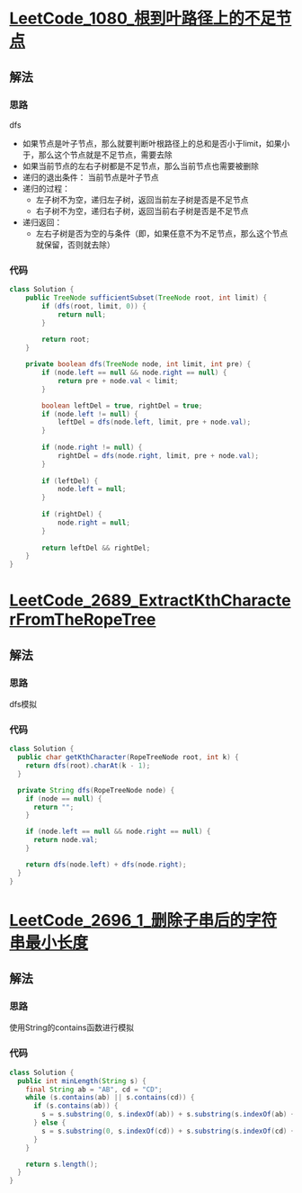 # [LeetCode_1080_根到叶路径上的不足节点](https://leetcode.cn/problems/insufficient-nodes-in-root-to-leaf-paths/)
## 解法
### 思路
dfs
- 如果节点是叶子节点，那么就要判断叶根路径上的总和是否小于limit，如果小于，那么这个节点就是不足节点，需要去除
- 如果当前节点的左右子树都是不足节点，那么当前节点也需要被删除
- 递归的退出条件： 当前节点是叶子节点
- 递归的过程：
  - 左子树不为空，递归左子树，返回当前左子树是否是不足节点
  - 右子树不为空，递归右子树，返回当前右子树是否是不足节点
- 递归返回：
  - 左右子树是否为空的与条件（即，如果任意不为不足节点，那么这个节点就保留，否则就去除）
### 代码
```java
class Solution {
    public TreeNode sufficientSubset(TreeNode root, int limit) {
        if (dfs(root, limit, 0)) {
            return null;
        }
        
        return root;
    }

    private boolean dfs(TreeNode node, int limit, int pre) {
        if (node.left == null && node.right == null) {
            return pre + node.val < limit;
        }

        boolean leftDel = true, rightDel = true;
        if (node.left != null) {
            leftDel = dfs(node.left, limit, pre + node.val);
        }
        
        if (node.right != null) {
            rightDel = dfs(node.right, limit, pre + node.val);
        }
        
        if (leftDel) {
            node.left = null;
        }
        
        if (rightDel) {
            node.right = null;
        }
        
        return leftDel && rightDel;
    }
}
```
# [LeetCode_2689_ExtractKthCharacterFromTheRopeTree](https://leetcode.cn/problems/extract-kth-character-from-the-rope-tree/)
## 解法
### 思路
dfs模拟
### 代码
```java
class Solution {
  public char getKthCharacter(RopeTreeNode root, int k) {
    return dfs(root).charAt(k - 1);
  }

  private String dfs(RopeTreeNode node) {
    if (node == null) {
      return "";
    }

    if (node.left == null && node.right == null) {
      return node.val;
    }

    return dfs(node.left) + dfs(node.right);
  }
}
```
# [LeetCode_2696_1_删除子串后的字符串最小长度](https://leetcode.cn/problems/minimum-string-length-after-removing-substrings/)
## 解法
### 思路
使用String的contains函数进行模拟
### 代码
```java
class Solution {
  public int minLength(String s) {
    final String ab = "AB", cd = "CD";
    while (s.contains(ab) || s.contains(cd)) {
      if (s.contains(ab)) {
        s = s.substring(0, s.indexOf(ab)) + s.substring(s.indexOf(ab) + 2);
      } else {
        s = s.substring(0, s.indexOf(cd)) + s.substring(s.indexOf(cd) + 2);
      }
    }

    return s.length();
  }
}
```